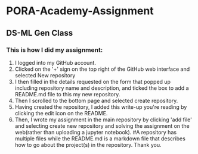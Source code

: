 # PORA-Academy-Assignment
## DS-ML Gen Class
### This is how I did my assignment:
1. I logged into my GitHub account.
2. Clicked on the '+' sign on the top right of the GitHub web interface and selected New repository
3. I then filled in the details requested on the form that popped up including repository name and description, and ticked the box to add a README.md file to this my new repository.
4. Then I scrolled to the bottom page and selected create repository.
5. Having created the repository, I added this write-up you're reading by clicking the edit icon on the README.
6. Then, I wrote my assignment in the main repository by clicking 'add file' and selecting create new repository and solving the assignment on the web(rather than uploading a jupyter notebook). #A repository has multiple files while the README.md is a markdown file that describes how to go about the project(s) in the repository.
Thank you.
